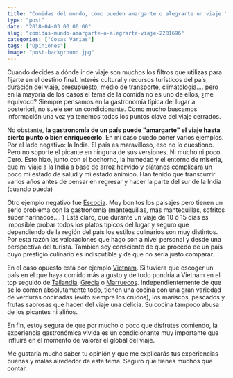 ```yaml
---
title: "Comidas del mundo, cómo pueden amargarte o alegrarte un viaje."
type: "post"
date: "2018-04-03 00:00:00"
slug: "comidas-mundo-amargarte-o-alegrarte-viaje-2281696"
categories: ["Cosas Varias"]
tags: ["Opiniones"]
image: "post-background.jpg"
---
```


   
  
Cuando decides a dónde ir de viaje son muchos los filtros que utilizas para fijarte en el destino final. Interés cultural y recursos turísticos del país, duración del viaje, presupuesto, medio de transporte, climatología.... pero en la mayoría de los casos el tema de la comida no es uno de ellos, ¿me equivoco? Siempre pensamos en la gastronomía típica del lugar a posteriori, no suele ser un condicionante. Como mucho buscamos información una vez ya tenemos todos los puntos clave del viaje cerrados.  
  
No obstante, **la gastronomía de un país puede "amargarte" el viaje hasta cierto punto o bien enriquecerlo**. En mi caso puedo poner varios ejemplos. Por el lado negativo: la India. El país es maravilloso, eso no lo cuestiono. Pero no soporte el picante en ninguna de sus versiones. Ni mucho ni poco. Cero. Esto hizo, junto con el bochorno, la humedad y el entorno de miseria, que mi viaje a la India a base de arroz hervido y plátanos complicara un poco mi estado de salud y mi estado anímico. Han tenido que transcurrir varios años antes de pensar en regresar y hacer la parte del sur de la India (cuando pueda)  
  
Otro ejemplo negativo fue [Escocia](http://www.missviajes.com/ruta-escocia-887779/). Muy bonitos los paisajes pero tienen un serio problema con la gastronomía (mantequillas, más mantequillas, sofritos súper harinados.... ) Está claro, que durante un viaje de 10 ó 15 días es imposible probar todos los platos típicos del lugar y seguro que dependiendo de la región del país los estilos culinarios son muy distintos. Por esta razón las valoraciones que hago son a nivel personal y desde una perspectiva del turista. También soy consciente de que procedo de un país cuyo prestigio culinario es indiscutible y de que no sería justo comparar.  
  
En el caso opuesto está por ejemplo [Vietnam](http://www.missviajes.com/viaje-a-vietnam/). Si tuviera que escoger un país en el que haya comido más a gusto y de todo pondría a Vietnam en el top seguido de [Tailandia](http://www.missviajes.com/tailandia-ideal-viajar-ninos-2178570/), [Grecia](http://www.missviajes.com/grecia-encuentro-historia-antigua-66478/) o [Marruecos](http://www.missviajes.com/marrakech-en-3-dias-97018/). Independientemente de que se lo comen absolutamente todo, tienen una cocina con una gran variedad de verduras cocinadas (evito siempre los crudos), los mariscos, pescados y frutas sabrosas que hacen del viaje una delicia. Su cocina tampoco abusa de los picantes ni aliños.  
  
En fin, estoy segura de que por mucho o poco que disfrutes comiendo, la experiencia gastronómica vivida es un condicionante muy importante que influirá en el momento de valorar el global del viaje.  
  
Me gustaría mucho saber tu opinión y que me explicarás tus experiencias buenas y malas alrededor de este tema. Seguro que tienes muchos que contar.